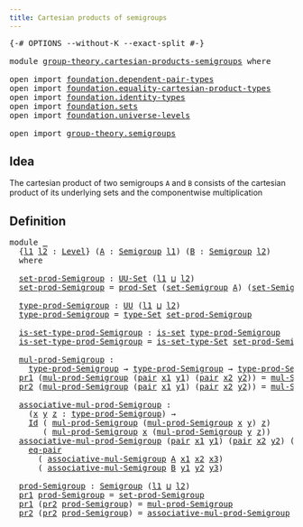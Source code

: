 ```yaml
---
title: Cartesian products of semigroups
---
```


<pre class="Agda"><a id="58" class="Symbol">{-#</a> <a id="62" class="Keyword">OPTIONS</a> <a id="70" class="Pragma">--without-K</a> <a id="82" class="Pragma">--exact-split</a> <a id="96" class="Symbol">#-}</a>

<a id="101" class="Keyword">module</a> <a id="108" href="group-theory.cartesian-products-semigroups.html" class="Module">group-theory.cartesian-products-semigroups</a> <a id="151" class="Keyword">where</a>

<a id="158" class="Keyword">open</a> <a id="163" class="Keyword">import</a> <a id="170" href="foundation.dependent-pair-types.html" class="Module">foundation.dependent-pair-types</a>
<a id="202" class="Keyword">open</a> <a id="207" class="Keyword">import</a> <a id="214" href="foundation.equality-cartesian-product-types.html" class="Module">foundation.equality-cartesian-product-types</a>
<a id="258" class="Keyword">open</a> <a id="263" class="Keyword">import</a> <a id="270" href="foundation.identity-types.html" class="Module">foundation.identity-types</a>
<a id="296" class="Keyword">open</a> <a id="301" class="Keyword">import</a> <a id="308" href="foundation.sets.html" class="Module">foundation.sets</a>
<a id="324" class="Keyword">open</a> <a id="329" class="Keyword">import</a> <a id="336" href="foundation.universe-levels.html" class="Module">foundation.universe-levels</a>

<a id="364" class="Keyword">open</a> <a id="369" class="Keyword">import</a> <a id="376" href="group-theory.semigroups.html" class="Module">group-theory.semigroups</a>
</pre>
## Idea

The cartesian product of two semigroups `A` and `B` consists of the cartesian product of its underlying sets and the componentwise multiplication

## Definition

<pre class="Agda"><a id="584" class="Keyword">module</a> <a id="591" href="group-theory.cartesian-products-semigroups.html#591" class="Module">_</a>
  <a id="595" class="Symbol">{</a><a id="596" href="group-theory.cartesian-products-semigroups.html#596" class="Bound">l1</a> <a id="599" href="group-theory.cartesian-products-semigroups.html#599" class="Bound">l2</a> <a id="602" class="Symbol">:</a> <a id="604" href="Agda.Primitive.html#597" class="Postulate">Level</a><a id="609" class="Symbol">}</a> <a id="611" class="Symbol">(</a><a id="612" href="group-theory.cartesian-products-semigroups.html#612" class="Bound">A</a> <a id="614" class="Symbol">:</a> <a id="616" href="group-theory.semigroups.html#750" class="Function">Semigroup</a> <a id="626" href="group-theory.cartesian-products-semigroups.html#596" class="Bound">l1</a><a id="628" class="Symbol">)</a> <a id="630" class="Symbol">(</a><a id="631" href="group-theory.cartesian-products-semigroups.html#631" class="Bound">B</a> <a id="633" class="Symbol">:</a> <a id="635" href="group-theory.semigroups.html#750" class="Function">Semigroup</a> <a id="645" href="group-theory.cartesian-products-semigroups.html#599" class="Bound">l2</a><a id="647" class="Symbol">)</a>
  <a id="651" class="Keyword">where</a>
  
  <a id="662" href="group-theory.cartesian-products-semigroups.html#662" class="Function">set-prod-Semigroup</a> <a id="681" class="Symbol">:</a> <a id="683" href="foundation-core.sets.html#1190" class="Function">UU-Set</a> <a id="690" class="Symbol">(</a><a id="691" href="group-theory.cartesian-products-semigroups.html#596" class="Bound">l1</a> <a id="694" href="Agda.Primitive.html#810" class="Primitive Operator">⊔</a> <a id="696" href="group-theory.cartesian-products-semigroups.html#599" class="Bound">l2</a><a id="698" class="Symbol">)</a>
  <a id="702" href="group-theory.cartesian-products-semigroups.html#662" class="Function">set-prod-Semigroup</a> <a id="721" class="Symbol">=</a> <a id="723" href="foundation.sets.html#2253" class="Function">prod-Set</a> <a id="732" class="Symbol">(</a><a id="733" href="group-theory.semigroups.html#894" class="Function">set-Semigroup</a> <a id="747" href="group-theory.cartesian-products-semigroups.html#612" class="Bound">A</a><a id="748" class="Symbol">)</a> <a id="750" class="Symbol">(</a><a id="751" href="group-theory.semigroups.html#894" class="Function">set-Semigroup</a> <a id="765" href="group-theory.cartesian-products-semigroups.html#631" class="Bound">B</a><a id="766" class="Symbol">)</a>

  <a id="771" href="group-theory.cartesian-products-semigroups.html#771" class="Function">type-prod-Semigroup</a> <a id="791" class="Symbol">:</a> <a id="793" href="foundation-core.universe-levels.html#235" class="Primitive">UU</a> <a id="796" class="Symbol">(</a><a id="797" href="group-theory.cartesian-products-semigroups.html#596" class="Bound">l1</a> <a id="800" href="Agda.Primitive.html#810" class="Primitive Operator">⊔</a> <a id="802" href="group-theory.cartesian-products-semigroups.html#599" class="Bound">l2</a><a id="804" class="Symbol">)</a>
  <a id="808" href="group-theory.cartesian-products-semigroups.html#771" class="Function">type-prod-Semigroup</a> <a id="828" class="Symbol">=</a> <a id="830" href="foundation-core.sets.html#1304" class="Function">type-Set</a> <a id="839" href="group-theory.cartesian-products-semigroups.html#662" class="Function">set-prod-Semigroup</a>

  <a id="861" href="group-theory.cartesian-products-semigroups.html#861" class="Function">is-set-type-prod-Semigroup</a> <a id="888" class="Symbol">:</a> <a id="890" href="foundation-core.sets.html#1113" class="Function">is-set</a> <a id="897" href="group-theory.cartesian-products-semigroups.html#771" class="Function">type-prod-Semigroup</a>
  <a id="919" href="group-theory.cartesian-products-semigroups.html#861" class="Function">is-set-type-prod-Semigroup</a> <a id="946" class="Symbol">=</a> <a id="948" href="foundation-core.sets.html#1355" class="Function">is-set-type-Set</a> <a id="964" href="group-theory.cartesian-products-semigroups.html#662" class="Function">set-prod-Semigroup</a>

  <a id="986" href="group-theory.cartesian-products-semigroups.html#986" class="Function">mul-prod-Semigroup</a> <a id="1005" class="Symbol">:</a>
    <a id="1011" href="group-theory.cartesian-products-semigroups.html#771" class="Function">type-prod-Semigroup</a> <a id="1031" class="Symbol">→</a> <a id="1033" href="group-theory.cartesian-products-semigroups.html#771" class="Function">type-prod-Semigroup</a> <a id="1053" class="Symbol">→</a> <a id="1055" href="group-theory.cartesian-products-semigroups.html#771" class="Function">type-prod-Semigroup</a>
  <a id="1077" href="foundation-core.dependent-pair-types.html#605" class="Field">pr1</a> <a id="1081" class="Symbol">(</a><a id="1082" href="group-theory.cartesian-products-semigroups.html#986" class="Function">mul-prod-Semigroup</a> <a id="1101" class="Symbol">(</a><a id="1102" href="foundation-core.dependent-pair-types.html#588" class="InductiveConstructor">pair</a> <a id="1107" href="group-theory.cartesian-products-semigroups.html#1107" class="Bound">x1</a> <a id="1110" href="group-theory.cartesian-products-semigroups.html#1110" class="Bound">y1</a><a id="1112" class="Symbol">)</a> <a id="1114" class="Symbol">(</a><a id="1115" href="foundation-core.dependent-pair-types.html#588" class="InductiveConstructor">pair</a> <a id="1120" href="group-theory.cartesian-products-semigroups.html#1120" class="Bound">x2</a> <a id="1123" href="group-theory.cartesian-products-semigroups.html#1123" class="Bound">y2</a><a id="1125" class="Symbol">))</a> <a id="1128" class="Symbol">=</a> <a id="1130" href="group-theory.semigroups.html#1228" class="Function">mul-Semigroup</a> <a id="1144" href="group-theory.cartesian-products-semigroups.html#612" class="Bound">A</a> <a id="1146" href="group-theory.cartesian-products-semigroups.html#1107" class="Bound">x1</a> <a id="1149" href="group-theory.cartesian-products-semigroups.html#1120" class="Bound">x2</a>
  <a id="1154" href="foundation-core.dependent-pair-types.html#617" class="Field">pr2</a> <a id="1158" class="Symbol">(</a><a id="1159" href="group-theory.cartesian-products-semigroups.html#986" class="Function">mul-prod-Semigroup</a> <a id="1178" class="Symbol">(</a><a id="1179" href="foundation-core.dependent-pair-types.html#588" class="InductiveConstructor">pair</a> <a id="1184" href="group-theory.cartesian-products-semigroups.html#1184" class="Bound">x1</a> <a id="1187" href="group-theory.cartesian-products-semigroups.html#1187" class="Bound">y1</a><a id="1189" class="Symbol">)</a> <a id="1191" class="Symbol">(</a><a id="1192" href="foundation-core.dependent-pair-types.html#588" class="InductiveConstructor">pair</a> <a id="1197" href="group-theory.cartesian-products-semigroups.html#1197" class="Bound">x2</a> <a id="1200" href="group-theory.cartesian-products-semigroups.html#1200" class="Bound">y2</a><a id="1202" class="Symbol">))</a> <a id="1205" class="Symbol">=</a> <a id="1207" href="group-theory.semigroups.html#1228" class="Function">mul-Semigroup</a> <a id="1221" href="group-theory.cartesian-products-semigroups.html#631" class="Bound">B</a> <a id="1223" href="group-theory.cartesian-products-semigroups.html#1187" class="Bound">y1</a> <a id="1226" href="group-theory.cartesian-products-semigroups.html#1200" class="Bound">y2</a>

  <a id="1232" href="group-theory.cartesian-products-semigroups.html#1232" class="Function">associative-mul-prod-Semigroup</a> <a id="1263" class="Symbol">:</a>
    <a id="1269" class="Symbol">(</a><a id="1270" href="group-theory.cartesian-products-semigroups.html#1270" class="Bound">x</a> <a id="1272" href="group-theory.cartesian-products-semigroups.html#1272" class="Bound">y</a> <a id="1274" href="group-theory.cartesian-products-semigroups.html#1274" class="Bound">z</a> <a id="1276" class="Symbol">:</a> <a id="1278" href="group-theory.cartesian-products-semigroups.html#771" class="Function">type-prod-Semigroup</a><a id="1297" class="Symbol">)</a> <a id="1299" class="Symbol">→</a>
    <a id="1305" href="foundation-core.identity-types.html#1767" class="Datatype">Id</a> <a id="1308" class="Symbol">(</a> <a id="1310" href="group-theory.cartesian-products-semigroups.html#986" class="Function">mul-prod-Semigroup</a> <a id="1329" class="Symbol">(</a><a id="1330" href="group-theory.cartesian-products-semigroups.html#986" class="Function">mul-prod-Semigroup</a> <a id="1349" href="group-theory.cartesian-products-semigroups.html#1270" class="Bound">x</a> <a id="1351" href="group-theory.cartesian-products-semigroups.html#1272" class="Bound">y</a><a id="1352" class="Symbol">)</a> <a id="1354" href="group-theory.cartesian-products-semigroups.html#1274" class="Bound">z</a><a id="1355" class="Symbol">)</a>
       <a id="1364" class="Symbol">(</a> <a id="1366" href="group-theory.cartesian-products-semigroups.html#986" class="Function">mul-prod-Semigroup</a> <a id="1385" href="group-theory.cartesian-products-semigroups.html#1270" class="Bound">x</a> <a id="1387" class="Symbol">(</a><a id="1388" href="group-theory.cartesian-products-semigroups.html#986" class="Function">mul-prod-Semigroup</a> <a id="1407" href="group-theory.cartesian-products-semigroups.html#1272" class="Bound">y</a> <a id="1409" href="group-theory.cartesian-products-semigroups.html#1274" class="Bound">z</a><a id="1410" class="Symbol">))</a>
  <a id="1415" href="group-theory.cartesian-products-semigroups.html#1232" class="Function">associative-mul-prod-Semigroup</a> <a id="1446" class="Symbol">(</a><a id="1447" href="foundation-core.dependent-pair-types.html#588" class="InductiveConstructor">pair</a> <a id="1452" href="group-theory.cartesian-products-semigroups.html#1452" class="Bound">x1</a> <a id="1455" href="group-theory.cartesian-products-semigroups.html#1455" class="Bound">y1</a><a id="1457" class="Symbol">)</a> <a id="1459" class="Symbol">(</a><a id="1460" href="foundation-core.dependent-pair-types.html#588" class="InductiveConstructor">pair</a> <a id="1465" href="group-theory.cartesian-products-semigroups.html#1465" class="Bound">x2</a> <a id="1468" href="group-theory.cartesian-products-semigroups.html#1468" class="Bound">y2</a><a id="1470" class="Symbol">)</a> <a id="1472" class="Symbol">(</a><a id="1473" href="foundation-core.dependent-pair-types.html#588" class="InductiveConstructor">pair</a> <a id="1478" href="group-theory.cartesian-products-semigroups.html#1478" class="Bound">x3</a> <a id="1481" href="group-theory.cartesian-products-semigroups.html#1481" class="Bound">y3</a><a id="1483" class="Symbol">)</a> <a id="1485" class="Symbol">=</a>
    <a id="1491" href="foundation.equality-cartesian-product-types.html#1270" class="Function">eq-pair</a>
      <a id="1505" class="Symbol">(</a> <a id="1507" href="group-theory.semigroups.html#1458" class="Function">associative-mul-Semigroup</a> <a id="1533" href="group-theory.cartesian-products-semigroups.html#612" class="Bound">A</a> <a id="1535" href="group-theory.cartesian-products-semigroups.html#1452" class="Bound">x1</a> <a id="1538" href="group-theory.cartesian-products-semigroups.html#1465" class="Bound">x2</a> <a id="1541" href="group-theory.cartesian-products-semigroups.html#1478" class="Bound">x3</a><a id="1543" class="Symbol">)</a>
      <a id="1551" class="Symbol">(</a> <a id="1553" href="group-theory.semigroups.html#1458" class="Function">associative-mul-Semigroup</a> <a id="1579" href="group-theory.cartesian-products-semigroups.html#631" class="Bound">B</a> <a id="1581" href="group-theory.cartesian-products-semigroups.html#1455" class="Bound">y1</a> <a id="1584" href="group-theory.cartesian-products-semigroups.html#1468" class="Bound">y2</a> <a id="1587" href="group-theory.cartesian-products-semigroups.html#1481" class="Bound">y3</a><a id="1589" class="Symbol">)</a>

  <a id="1594" href="group-theory.cartesian-products-semigroups.html#1594" class="Function">prod-Semigroup</a> <a id="1609" class="Symbol">:</a> <a id="1611" href="group-theory.semigroups.html#750" class="Function">Semigroup</a> <a id="1621" class="Symbol">(</a><a id="1622" href="group-theory.cartesian-products-semigroups.html#596" class="Bound">l1</a> <a id="1625" href="Agda.Primitive.html#810" class="Primitive Operator">⊔</a> <a id="1627" href="group-theory.cartesian-products-semigroups.html#599" class="Bound">l2</a><a id="1629" class="Symbol">)</a>
  <a id="1633" href="foundation-core.dependent-pair-types.html#605" class="Field">pr1</a> <a id="1637" href="group-theory.cartesian-products-semigroups.html#1594" class="Function">prod-Semigroup</a> <a id="1652" class="Symbol">=</a> <a id="1654" href="group-theory.cartesian-products-semigroups.html#662" class="Function">set-prod-Semigroup</a>
  <a id="1675" href="foundation-core.dependent-pair-types.html#605" class="Field">pr1</a> <a id="1679" class="Symbol">(</a><a id="1680" href="foundation-core.dependent-pair-types.html#617" class="Field">pr2</a> <a id="1684" href="group-theory.cartesian-products-semigroups.html#1594" class="Function">prod-Semigroup</a><a id="1698" class="Symbol">)</a> <a id="1700" class="Symbol">=</a> <a id="1702" href="group-theory.cartesian-products-semigroups.html#986" class="Function">mul-prod-Semigroup</a>
  <a id="1723" href="foundation-core.dependent-pair-types.html#617" class="Field">pr2</a> <a id="1727" class="Symbol">(</a><a id="1728" href="foundation-core.dependent-pair-types.html#617" class="Field">pr2</a> <a id="1732" href="group-theory.cartesian-products-semigroups.html#1594" class="Function">prod-Semigroup</a><a id="1746" class="Symbol">)</a> <a id="1748" class="Symbol">=</a> <a id="1750" href="group-theory.cartesian-products-semigroups.html#1232" class="Function">associative-mul-prod-Semigroup</a>
</pre>